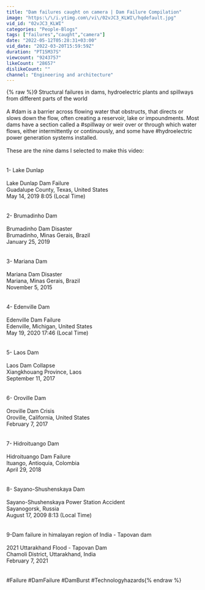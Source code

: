 ```yaml
---
title: "Dam failures caught on camera | Dam Failure Compilation"
image: "https:\/\/i.ytimg.com\/vi\/02vJC3_KLWI\/hqdefault.jpg"
vid_id: "02vJC3_KLWI"
categories: "People-Blogs"
tags: ["failures","caught","camera"]
date: "2022-05-12T05:28:31+03:00"
vid_date: "2022-03-20T15:59:59Z"
duration: "PT15M37S"
viewcount: "9243757"
likeCount: "28657"
dislikeCount: ""
channel: "Engineering and architecture"
---
```

{% raw %}9 Structural failures in dams, hydroelectric plants and spillways from different parts of the world<br /><br />A #dam is a barrier across flowing water that obstructs, that directs or slows down the flow, often creating a reservoir, lake or impoundments. Most dams have a section called a #spillway or weir over or through which water flows, either intermittently or continuously, and some have #hydroelectric power generation systems installed.<br /><br />These are the nine dams I selected to make this video:<br /><br /><br />1- Lake Dunlap<br /><br />Lake Dunlap Dam Failure<br />Guadalupe County, Texas, United States<br />May 14, 2019 8:05 (Local Time)<br /><br /><br />2- Brumadinho Dam<br /><br />Brumadinho Dam Disaster<br />Brumadinho, Minas Gerais, Brazil<br />January 25, 2019 <br /><br /><br />3- Mariana Dam<br /><br />Mariana Dam Disaster<br />Mariana, Minas Gerais, Brazil<br />November 5, 2015<br /><br /><br />4- Edenville Dam<br /><br />Edenville Dam Failure<br />Edenville, Michigan, United States<br />May 19, 2020 17:46 (Local Time)<br /><br /><br />5- Laos Dam<br /><br />Laos Dam Collapse<br />Xiangkhouang Province, Laos<br />September 11, 2017<br /><br /><br />6- Oroville Dam<br /><br />Oroville Dam Crisis<br />Oroville, California, United States<br />February 7, 2017<br /><br /><br />7- Hidroituango Dam <br /><br />Hidroituango Dam Failure<br />Ituango, Antioquia, Colombia<br />April 29, 2018<br /><br /><br />8- Sayano-Shushenskaya Dam<br /><br />Sayano-Shushenskaya Power Station Accident<br />Sayanogorsk, Russia<br />August 17, 2009 8:13 (Local Time)<br /><br /><br />9-Dam failure in himalayan region of India - Tapovan dam<br /><br />2021 Uttarakhand Flood - Tapovan Dam<br />Chamoli District, Uttarakhand, India<br />February 7, 2021<br /><br /><br />#Failure #DamFailure #DamBurst #Technologyhazards{% endraw %}

